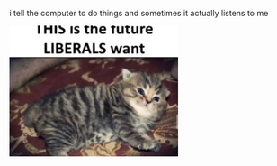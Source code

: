i tell the computer to do things and sometimes it actually listens to me
<!--START_SECTION:update_image-->
<img src=https://raw.githubusercontent.com/sneakykestrel/sneakykestrel/main/.github/images/liberals.png height="" width="300" align=left alt=kitty />
<!--END_SECTION:update_image-->

